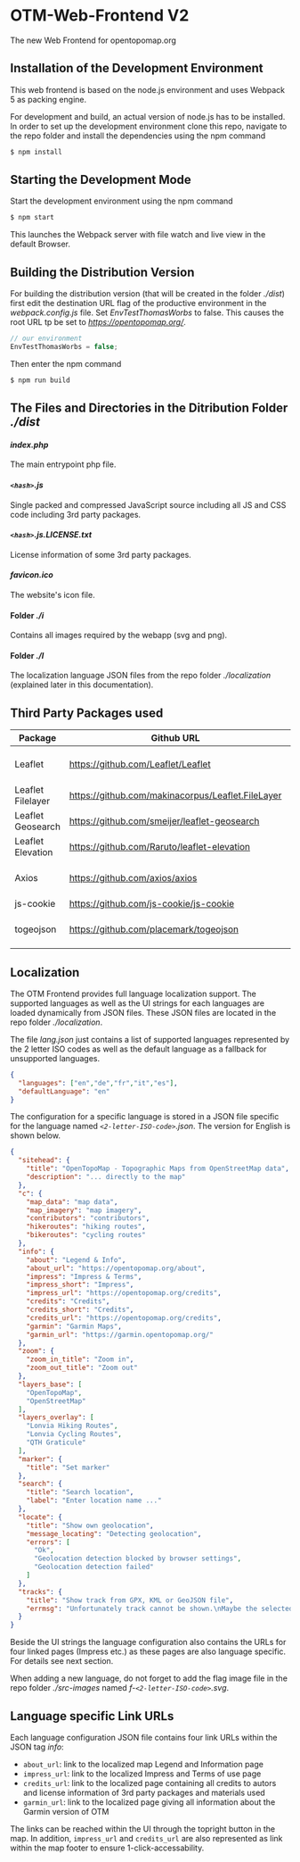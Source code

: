 # OTM-Web-Frontend V2

The new Web Frontend for opentopomap.org

## Installation of the Development Environment

This web frontend is based on the node.js environment and uses Webpack 5 as packing engine.

For development and build, an actual version of node.js has to be installed. In order to set up the development environment clone this repo, navigate to the repo folder and install the dependencies using the npm command

```bash
$ npm install
```

## Starting the Development Mode

Start the development environment using the npm command

```bash
$ npm start
```

This launches the Webpack server with file watch and live view in the default Browser.

## Building the Distribution Version

For building the distribution version (that will be created in the folder *./dist*) first edit the destination URL flag of the productive environment in the *webpack.config.js* file. Set *EnvTestThomasWorbs* to false. This causes the root URL tp be set to *https://opentopomap.org/*.

```javascript
// our environment
EnvTestThomasWorbs = false;
```

Then enter the npm command

```bash
$ npm run build
```

## The Files and Directories in the Ditribution Folder *./dist*

#### *index.php*

The main entrypoint php file.

#### *`<hash>`.js*

Single packed and compressed JavaScript source including all JS and CSS code including 3rd party packages.

#### *`<hash>`.js.LICENSE.txt*

License information of some 3rd party packages.

#### *favicon.ico*

The website's icon file.

#### Folder *./i*

Contains all images required by the webapp (svg and png).

#### Folder *./l*

The localization language JSON files from the repo folder *./localization* (explained later in this documentation).

## Third Party Packages used

Package | Github URL | License
------------ | ------------- | -------------
Leaflet |  https://github.com/Leaflet/Leaflet | see Github URL
Leaflet Filelayer | https://github.com/makinacorpus/Leaflet.FileLayer | MIT
Leaflet Geosearch | https://github.com/smeijer/leaflet-geosearch | MIT
Leaflet Elevation | https://github.com/Raruto/leaflet-elevation | GNU GPL V3
Axios | https://github.com/axios/axios | see Github URL
js-cookie | https://github.com/js-cookie/js-cookie | MIT
togeojson | https://github.com/placemark/togeojson | see Github URL

## Localization

The OTM Frontend provides full language localization support. The supported languages as well as the UI strings for each languages are loaded dynamically from JSON files. These JSON files are located in the repo folder *./localization*.

The file *lang.json* just contains a list of supported languages represented by the 2 letter ISO codes as well as the default language as a fallback for unsupported languages.

```json
{
  "languages": ["en","de","fr","it","es"],
  "defaultLanguage": "en"
}
```

The configuration for a specific language is stored in a JSON file specific for the language named *`<2-letter-ISO-code>`.json*. The version for English is shown below.

```json
{
  "sitehead": {
    "title": "OpenTopoMap - Topographic Maps from OpenStreetMap data",
    "description": "... directly to the map"
  },
  "c": {
    "map_data": "map data",
    "map_imagery": "map imagery",
    "contributors": "contributors",
    "hikeroutes": "hiking routes",
    "bikeroutes": "cycling routes"
  },
  "info": {
    "about": "Legend & Info",
    "about_url": "https://opentopomap.org/about",
    "impress": "Impress & Terms",
    "impress_short": "Impress",
    "impress_url": "https://opentopomap.org/credits",
    "credits": "Credits",
    "credits_short": "Credits",
    "credits_url": "https://opentopomap.org/credits",
    "garmin": "Garmin Maps",
    "garmin_url": "https://garmin.opentopomap.org/"
  },
  "zoom": {
    "zoom_in_title": "Zoom in",
    "zoom_out_title": "Zoom out"
  },
  "layers_base": [
    "OpenTopoMap",
    "OpenStreetMap"
  ],
  "layers_overlay": [
    "Lonvia Hiking Routes",
    "Lonvia Cycling Routes",
    "QTH Graticule"
  ],
  "marker": {
    "title": "Set marker"
  },
  "search": {
    "title": "Search location",
    "label": "Enter location name ..."
  },
  "locate": {
    "title": "Show own geolocation",
    "message_locating": "Detecting geolocation",
    "errors": [
      "Ok",
      "Geolocation detection blocked by browser settings",
      "Geolocation detection failed"
    ]
  },
  "tracks": {
    "title": "Show track from GPX, KML or GeoJSON file",
    "errmsg": "Unfortunately track cannot be shown.\nMaybe the selected file does not contain a valid GPX, KML or GeoJSON format.\n\n"
  }
}
```

Beside the UI strings the language configuration also contains the URLs for four linked pages (Impress etc.) as these pages are also language specific. For details see next section.

When adding a new language, do not forget to add the flag image file in the repo folder *./src-images* named *f-`<2-letter-ISO-code>`.svg*.

## Language specific Link URLs

Each language configuration JSON file contains four link URLs within the JSON tag *info*:
* `about_url`: link to the localized map Legend and Information page
* `impress_url`: link to the localized Impress and Terms of use page
* `credits_url`: link to the localized page containing all credits to autors and license information of 3rd party packages and materials used
* `garmin_url`: link to the localized page giving all information about the Garmin version of OTM

The links can be reached within the UI through the topright button in the map. In addition, `impress_url` and `credits_url` are also represented as link within the map footer to ensure 1-click-accessability.

